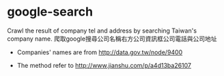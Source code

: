 # google-search
Crawl the result of company tel and address by searching Taiwan's company name.
爬取google搜尋公司名稱右方公司資訊框公司電話與公司地址


- Companies' names are from http://data.gov.tw/node/9400

- The method refer to http://www.jianshu.com/p/a4d13ba26107 
